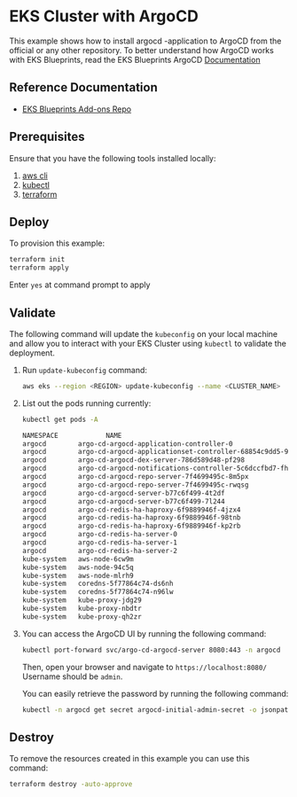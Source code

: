 # EKS Cluster with ArgoCD

This example shows how to install argocd -application to
ArgoCD from the official or any other repository.
To better understand how ArgoCD works with EKS Blueprints, read the EKS Blueprints ArgoCD [Documentation](https://aws-ia.github.io/terraform-aws-eks-blueprints/latest/add-ons/argocd/)

## Reference Documentation


- [EKS Blueprints Add-ons Repo](https://github.com/aws-samples/eks-blueprints-add-ons)


## Prerequisites

Ensure that you have the following tools installed locally:

1. [aws cli](https://docs.aws.amazon.com/cli/latest/userguide/install-cliv2.html)
2. [kubectl](https://Kubernetes.io/docs/tasks/tools/)
3. [terraform](https://learn.hashicorp.com/tutorials/terraform/install-cli)



## Deploy

To provision this example:

```sh
terraform init
terraform apply
```

Enter `yes` at command prompt to apply

## Validate

The following command will update the `kubeconfig` on your local machine and allow you to interact with your EKS Cluster using `kubectl` to validate the deployment.

1. Run `update-kubeconfig` command:

    ```sh
    aws eks --region <REGION> update-kubeconfig --name <CLUSTER_NAME>
    ```

2. List out the pods running currently:

    ```sh
    kubectl get pods -A

    NAMESPACE            NAME                                                 READY   STATUS    RESTARTS   AGE
    argocd        argo-cd-argocd-application-controller-0                     1/1     Running   0          18m
    argocd        argo-cd-argocd-applicationset-controller-68854c9dd5-9ndnx   1/1     Running   0          18m
    argocd        argo-cd-argocd-dex-server-786d589d48-pf298                  1/1     Running   0          18m
    argocd        argo-cd-argocd-notifications-controller-5c6dccfbd7-fh4ch    1/1     Running   0          18m
    argocd        argo-cd-argocd-repo-server-7f4699495c-8m5px                 1/1     Running   0          18m
    argocd        argo-cd-argocd-repo-server-7f4699495c-rwqsg                 1/1     Running   0          18m
    argocd        argo-cd-argocd-server-b77c6f499-4t2df                       1/1     Running   0          18m
    argocd        argo-cd-argocd-server-b77c6f499-7l244                       1/1     Running   0          18m
    argocd        argo-cd-redis-ha-haproxy-6f9889946f-4jzx4                   1/1     Running   0          18m
    argocd        argo-cd-redis-ha-haproxy-6f9889946f-98tnb                   1/1     Running   0          18m
    argocd        argo-cd-redis-ha-haproxy-6f9889946f-kp2rb                   1/1     Running   0          18m
    argocd        argo-cd-redis-ha-server-0                                   4/4     Running   0          18m
    argocd        argo-cd-redis-ha-server-1                                   4/4     Running   0          15m
    argocd        argo-cd-redis-ha-server-2                                   4/4     Running   0          14m
    kube-system   aws-node-6cw9m                                              1/1     Running   0          17m
    kube-system   aws-node-94c5q                                              1/1     Running   0          17m
    kube-system   aws-node-mlrh9                                              1/1     Running   0          17m
    kube-system   coredns-5f77864c74-ds6nh                                    1/1     Running   0          21m
    kube-system   coredns-5f77864c74-n96lw                                    1/1     Running   0          21m
    kube-system   kube-proxy-jdg29                                            1/1     Running   0          17m
    kube-system   kube-proxy-nbdtr                                            1/1     Running   0          17m
    kube-system   kube-proxy-qh2zr                                            1/1     Running   0          17m

    ```

3. You can access the ArgoCD UI by running the following command:

    ```sh
    kubectl port-forward svc/argo-cd-argocd-server 8080:443 -n argocd
    ```

    Then, open your browser and navigate to `https://localhost:8080/`
    Username should be `admin`.

    
    You can easily retrieve the password by running the following command:

    ```sh
    kubectl -n argocd get secret argocd-initial-admin-secret -o jsonpath="{.data.password}" | base64 -d
    ```


## Destroy

To remove the resources created in this example you can use this command:


```sh
terraform destroy -auto-approve
````
